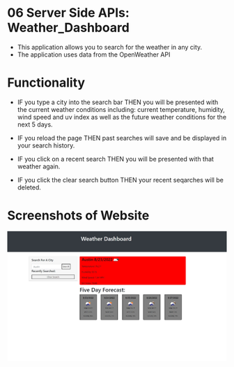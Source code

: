 # 06 Server Side APIs:  Weather_Dashboard

* This application allows you to search for the weather in any city.
* The application uses data from the OpenWeather API 


# Functionality 

* IF you type a city into the search bar
    THEN you will be presented with the current weather conditions including:
    current temperature, humidity, wind speed and uv index as well as the future weather conditions for the next 5 days.

* IF you reload the page
    THEN past searches will save and be displayed in your search history.

* IF you click on a recent search
    THEN you will be presented with that weather again.

* IF you click the clear search button
  THEN your recent seqarches will be deleted.

# Screenshots of Website

![main-screen](assets/images/main.jpg "Screenshot of functioning weather app.")